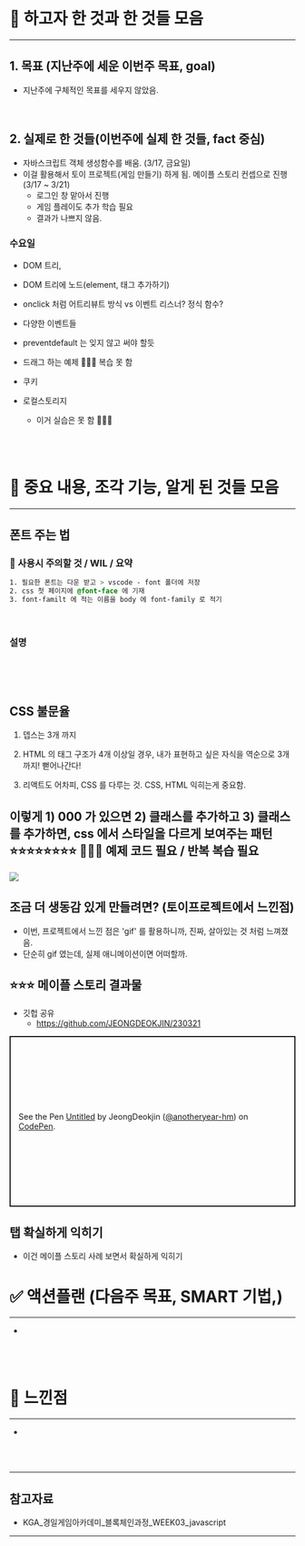 # <b> 📘 하고자 한 것과 한 것들 모음</b> 
--- 

## 1. 목표 (지난주에 세운 이번주 목표, goal)

- 지난주에 구체적인 목표를 세우지 않았음. 

<br>

## 2. 실제로 한 것들(이번주에 실제 한 것들, fact 중심)


- 자바스크립트 객체 생성함수를 배움. (3/17, 금요일)
- 이걸 활용해서 토이 프로젝트(게임 만들기) 하게 됨. 메이플 스토리 컨셉으로 진행 (3/17 ~ 3/21)
	- 로그인 창 맡아서 진행 
	- 게임 플레이도 추가 학습 필요
	- 결과가 나쁘지 않음. 


### 수요일 
- DOM 트리, 
- DOM 트리에 노드(element, 태그 추가하기)
- onclick 처럼 어트리뷰트 방식 vs 이벤트 리스너? 정식 함수? 
- 다양한 이벤트들 
- preventdefault 는 잊지 않고 써야 할듯 
- 드래그 하는 예제 📛📛📛 복습 못 함


- 쿠키 
- 로컬스토리지 
	- 이거 실습은 못 함 📛📛📛 




<br>
<br>


<script async src="https://pagead2.googlesyndication.com/pagead/js/adsbygoogle.js?client=ca-pub-6995655056361596"
     crossorigin="anonymous"></script>
<ins class="adsbygoogle"
     style="display:block"
     data-ad-format="fluid"
     data-ad-layout-key="-fb+5w+4e-db+86"
     data-ad-client="ca-pub-6995655056361596"
     data-ad-slot="8096424356"></ins>
<script>
     (adsbygoogle = window.adsbygoogle || []).push({});
</script>





# <b> 🤟 중요 내용, 조각 기능, 알게 된 것들 모음  </b>   
--- 

## 폰트 주는 법 

### 🤟 사용시 주의할 것 /  WIL / 요약

``` CSS
1. 필요한 폰트는 다운 받고 > vscode - font 폴더에 저장 
2. css 첫 페이지에 @font-face 에 기재 
3. font-familt 에 적는 이름을 body 에 font-family 로 적기 
```

<br>


### 설명 

``` css


```








<br>
<br>








## CSS 불문율 

1. 뎁스는 3개 까지 

2. HTML 의 태그 구조가 4개 이상일 경우, 내가 표현하고 싶은 자식을 역순으로 3개 까지! 뻗어나간다! 

3. 리액트도 어차피, CSS 를 다루는 것. CSS, HTML 익히는게 중요함. 

## 이렇게 1) 000 가 있으면 2) 클래스를 추가하고 3) 클래스를 추가하면, css 에서 스타일을 다르게 보여주는 패턴 ⭐⭐⭐⭐⭐⭐⭐⭐ 📛📛📛 예제 코드 필요 / 반복 복습 필요
![](https://i.imgur.com/RUEgv0L.png)



## 조금 더 생동감 있게 만들려면? (토이프로젝트에서 느낀점)

- 이번, 프로젝트에서 느낀 점은 'gif' 를 활용하니까, 진짜, 살아있는 것 처럼 느껴졌음. 
- 단순히 gif 였는데, 실제 애니메이션이면 어떠할까. 





## ⭐⭐⭐ 메이플 스토리 결과물 


- 깃헙 공유 
	- https://github.com/JEONGDEOKJIN/230321

<p class="codepen" data-height="300" data-default-tab="html,result" data-slug-hash="xxayOme" data-user="anotheryear-hm" style="height: 300px; box-sizing: border-box; display: flex; align-items: center; justify-content: center; border: 2px solid; margin: 1em 0; padding: 1em;">
  <span>See the Pen <a href="https://codepen.io/anotheryear-hm/pen/xxayOme">
  Untitled</a> by JeongDeokjin (<a href="https://codepen.io/anotheryear-hm">@anotheryear-hm</a>)
  on <a href="https://codepen.io">CodePen</a>.</span>
</p>
<script async src="https://cpwebassets.codepen.io/assets/embed/ei.js"></script>










## 탭 확실하게 익히기 
- 이건 메이플 스토리 사례 보면서 확실하게 익히기 





# <b> ✅ 액션플랜 (다음주 목표, SMART 기법,)  </b> 
--- 

- 


<br>
<br>

# <b> 🤟 느낀점 </b>  
--- 

- 


 <br>
 <br>
 
<script async src="https://pagead2.googlesyndication.com/pagead/js/adsbygoogle.js?client=ca-pub-6995655056361596"
     crossorigin="anonymous"></script>
<ins class="adsbygoogle"
     style="display:block"
     data-ad-format="fluid"
     data-ad-layout-key="-fb+5w+4e-db+86"
     data-ad-client="ca-pub-6995655056361596"
     data-ad-slot="8096424356"></ins>
<script>
     (adsbygoogle = window.adsbygoogle || []).push({});
</script>
--- 
## 참고자료 
- KGA_경일게임아카데미_블록체인과정_WEEK03_javascript
--- 

